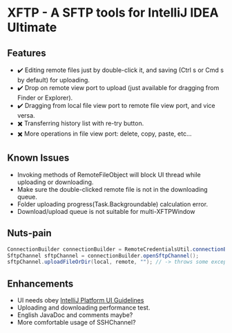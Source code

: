 # XFTP - A SFTP tools for IntelliJ IDEA Ultimate

## Features
- ✔️ Editing remote files just by double-click it, and saving (Ctrl s or Cmd s by default) for uploading.
- ✔️ Drop on remote view port to upload (just available for dragging from Finder or Explorer).
- ✔️️ Dragging from local file view port to remote file view port, and vice versa.
- ✖️ Transferring history list with re-try button.
- ✖️ More operations in file view port: delete, copy, paste, etc...

## Known Issues
- Invoking methods of RemoteFileObject will block UI thread while uploading or downloading. 
- Make sure the double-clicked remote file is not in the downloading queue.
- Folder uploading progress(Task.Backgroundable) calculation error.
- Download/upload queue is not suitable for multi-XFTPWindow

## Nuts-pain
```java
ConnectionBuilder connectionBuilder = RemoteCredentialsUtil.connectionBuilder(data, this.project);
SftpChannel sftpChannel = connectionBuilder.openSftpChannel();
sftpChannel.uploadFileOrDir(local, remote, ""); // -> throws some exceptions because the remote variable has been appended a "/" at its tail
```

## Enhancements
- UI needs obey [IntelliJ Platform UI Guidelines](https://jetbrains.github.io/ui/)
- Uploading and downloading performance test.
- English JavaDoc and comments maybe?
- More comfortable usage of SSHChannel?
